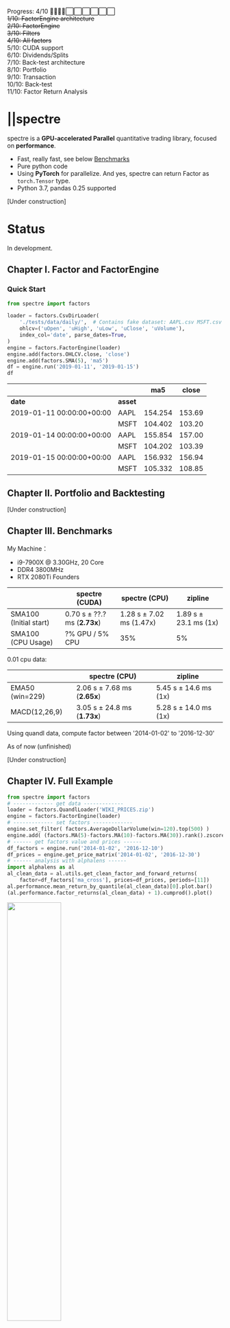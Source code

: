 
Progress: 4/10  🔳🔳🔳🔳⬜⬜⬜⬜⬜⬜\
~~1/10: FactorEngine architecture~~\
~~2/10: FactorEngine~~\
~~3/10: Filters~~\
~~4/10: All factors~~\
5/10: CUDA support\
6/10: Dividends/Splits\
7/10: Back-test architecture\
8/10: Portfolio\
9/10: Transaction\
10/10: Back-test\
11/10: Factor Return Analysis

# ||spectre

spectre is a **GPU-accelerated Parallel** quantitative trading library, focused on **performance**.

  * Fast, really fast, see below [Benchmarks](#chapter-iii-benchmarks)
  * Pure python code
  * Using **PyTorch** for parallelize. And yes, spectre can return Factor as `torch.Tensor` type.
  * Python 3.7, pandas 0.25 supported

[Under construction]

# Status

In development.

## Chapter I. Factor and FactorEngine

### Quick Start
```python
from spectre import factors

loader = factors.CsvDirLoader(
    './tests/data/daily/',  # Contains fake dataset: AAPL.csv MSFT.csv
    ohlcv=('uOpen', 'uHigh', 'uLow', 'uClose', 'uVolume'),
    index_col='date', parse_dates=True,
)
engine = factors.FactorEngine(loader)
engine.add(factors.OHLCV.close, 'close')
engine.add(factors.SMA(5), 'ma5')
df = engine.run('2019-01-11', '2019-01-15')
df
```


|                         |         |        ma5|	 close|
|-------------------------|---------|-----------|---------|
|**date**                 |**asset**|           |	      |
|2019-01-11 00:00:00+00:00|     AAPL|    154.254|	153.69|
|                         |     MSFT|    104.402|	103.20|
|2019-01-14 00:00:00+00:00|     AAPL|    155.854|	157.00|
|                         |     MSFT|    104.202|	103.39|
|2019-01-15 00:00:00+00:00|     AAPL|    156.932|	156.94|
|                         |     MSFT|    105.332|	108.85|

## Chapter II. Portfolio and Backtesting

[Under construction]

## Chapter III. Benchmarks

My Machine：
- i9-7900X @ 3.30GHz, 20 Core
- DDR4 3800MHz
- RTX 2080Ti Founders

|                   |       spectre (CUDA)         |       spectre (CPU)          |       zipline         |
|-------------------|------------------------------|------------------------------|-----------------------|
|SMA100 (Initial start)      | 0.70 s ± ??.? ms (**2.73x**) | 1.28 s ± 7.02 ms (1.47x)     | 1.89 s ± 23.1 ms (1x) |
|SMA100 (CPU Usage) | ?% GPU / 5% CPU              | 35%                          | 5%                    |


0.01 cpu data:

|                   |       spectre (CPU)          |       zipline         |
|-------------------|------------------------------|-----------------------|
|EMA50 (win=229)    | 2.06 s ± 7.68 ms (**2.65x**) | 5.45 s ± 14.6 ms (1x) |
|MACD(12,26,9)      | 3.05 s ± 24.8 ms (**1.73x**) | 5.28 s ± 14.0 ms (1x) |

<!--
todo
|Below [Full Example](#chapter-iv-full-example)| 2.06 s ± 7.68 ms (**2.65x**) | 3.05 s ± 24.8 ms (**1.73x**) | 5.28 s ± 14.0 ms (1x) |
!-->

Using quandl data, compute factor between '2014-01-02' to '2016-12-30' 

As of now (unfinished)

[Under construction]

## Chapter IV. Full Example

```python
from spectre import factors
# ------------- get data -------------
loader = factors.QuandlLoader('WIKI_PRICES.zip')
engine = factors.FactorEngine(loader)
# ------------- set factors -------------
engine.set_filter( factors.AverageDollarVolume(win=120).top(500) )
engine.add( (factors.MA(5)-factors.MA(10)-factors.MA(30)).rank().zscore(), 'ma_cross' )
# ------ get factors value and prices ------
df_factors = engine.run('2014-01-02', '2016-12-10')
df_prices = engine.get_price_matrix('2014-01-02', '2016-12-30')
# ------ analysis with alphalens ------
import alphalens as al
al_clean_data = al.utils.get_clean_factor_and_forward_returns(
    factor=df_factors['ma_cross'], prices=df_prices, periods=[11])
al.performance.mean_return_by_quantile(al_clean_data)[0].plot.bar()
(al.performance.factor_returns(al_clean_data) + 1).cumprod().plot()
```

<img src="https://github.com/Heerozh/spectre/raw/media/quantile_return.png" width="50%" height="50%">
<img src="https://github.com/Heerozh/spectre/raw/media/cumprod_return.png" width="50%" height="50%">

[Under construction]

## Chapter V. API

### Factor lists

```python
# All technical factors passed comparison test with TA-Lib
Returns(inputs=[OHLCV.close])
LogReturns(inputs=[OHLCV.close])
SimpleMovingAverage = MA = SMA(win=5, inputs=[OHLCV.close])
VWAP(inputs=[OHLCV.close, OHLCV.volume])
ExponentialWeightedMovingAverage = EMA(win=5, inputs=[OHLCV.close])
AverageDollarVolume(win=5, inputs=[OHLCV.close, OHLCV.volume])
AnnualizedVolatility(win=20, inputs=[Returns(win=2), 252])
NormalizedBollingerBands = BBANDS(win=20, inputs=[OHLCV.close, 2])
MovingAverageConvergenceDivergenceSignal = MACD(12, 26, 9, inputs=[OHLCV.close])
TrueRange = TRANGE(inputs=[OHLCV.high, OHLCV.low, OHLCV.close])
RSI(win=14, inputs=[OHLCV.close])
FastStochasticOscillator = STOCHF(win=14, inputs=[OHLCV.high, OHLCV.low, OHLCV.close])

StandardDeviation = STDDEV(win=5, inputs=[OHLCV.close])
RollingHigh = MAX(win=5, inputs=[OHLCV.close])
RollingLow = MIN(win=5, inputs=[OHLCV.close])
```

### Factors Common Methods

```python
# Standardization
new_factor = factor.rank()
new_factor = factor.demean(groupby=dict)
new_factor = factor.zscore()

# Quick computation
new_factor = factor1 + factor1

# To filter (Comparison operator):
new_filter = factor1 < factor2
# Rank filter
new_filter = factor.top(n)
new_filter = factor.bottom(n)
```


------------
> *A spectre is haunting Market — the spectre of capitalism.*
